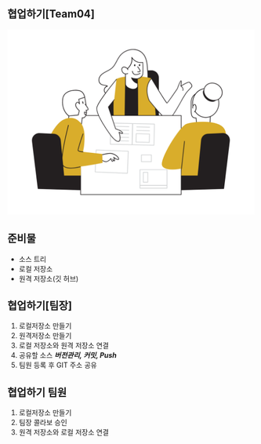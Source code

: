 ## 협업하기[Team04]
![협업](./team.png)

## 준비물

- 소스 트리
- 로컬 저장소
- 원격 저장소(깃 허브)

## 협업하기[팀장]

1. 로컬저장소 만들기
2. 원격저장소 만들기
3. 로컬 저장소와 원격 저장소 연결
4. 공유할 소스 ***버전관리, 커밋, Push***
5. 팀원 등록 후 GIT 주소 공유

## 협업하기 팀원

1. 로컬저장소 만들기
2. 팀장 콜라보 승인
3. 원격 저장소와 로컬 저장소 연결
